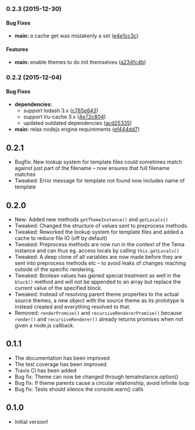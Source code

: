 ### 0.2.3 (2015-12-30)


#### Bug Fixes

* **main:** a cache get was mistakenly a set ([e4e1cc3c](http://github.com/voxpelli/node-tema/commit/e4e1cc3c8afc57472f3dacf2dc2fc5c0ec1f528c))


#### Features

* **main:** enable themes to do init themselves ([a234fc4b](http://github.com/voxpelli/node-tema/commit/a234fc4bf890333d84ce8cb1c35f99424cf3f789))


### 0.2.2 (2015-12-04)


#### Bug Fixes

* **dependencies:**
  * support lodash 3.x ([c765e843](http://github.com/voxpelli/node-tema/commit/c765e843bd757c6e7af0df5e27b3a51c171a5682))
  * support lru-cache 3.x ([4e72c804](http://github.com/voxpelli/node-tema/commit/4e72c80486da3419a1c81ae503d3fb3cd29f97d8))
  * updated outdated dependencies ([acd25335](http://github.com/voxpelli/node-tema/commit/acd253351dc685911d55c6690df4f797248f407c))
* **main:** relax nodejs engine requirements ([ef444dd7](http://github.com/voxpelli/node-tema/commit/ef444dd77e7c9553cb34f8fd38c5ac68507b100a))

## 0.2.1

* Bugfix: New lookup system for template files could sometimes match against just part of the filename – now ensures that full filename matches
* Tweaked: Error message for template not found now includes name of template

## 0.2.0

* New: Added new methods `getThemeInstance()` and `getLocals()`
* Tweaked: Changed the structure of values sent to preprocess methods.
* Tweaked: Reworked the lookup system for template files and added a cache to reduce file IO (off by default)
* Tweaked: Preprocess methods are now run in the context of the Tema instance and can thus eg. access locals by calling `this.getLocals()`
* Tweaked: A deep clone of all variables are now made before they are sent into preprocess methods etc – to avoid leaks of changes reaching outside of the specific rendering.
* Tweaked: Boolean values has gained special treatment as well in the `block()` method and will not be appended to an array but replace the current value of the specified block.
* Tweaked: Instead of resolving parent theme properties to the actual source themes, a new object with the source theme as its prototype is instead created and everything resolved to that.
* Removed: `renderPromise()` and `recursiveRendererPromise()` because `render()` and `recursiveRenderer()` already returns promises when not given a node.js callback.

## 0.1.1

* The documentation has been improved
* The test coverage has been improved
* Travis CI has been added
* Bug fix: Theme can now be changed through temaInstance.option()
* Bug fix: If theme parents cause a circular relationship, avoid infinite loop
* Bug fix: Tests should silence the console.warn() calls

## 0.1.0

* Initial version!
